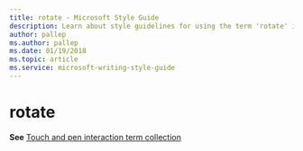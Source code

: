 ```yaml
---
title: rotate - Microsoft Style Guide
description: Learn about style guidelines for using the term 'rotate' in Microsoft documents and where to find information about 'touch and pen interaction term collection'.
author: pallep
ms.author: pallep
ms.date: 01/19/2018
ms.topic: article
ms.service: microsoft-writing-style-guide
---
```


# rotate

**See** [Touch and pen interaction term collection](~/a-z-word-list-term-collections/term-collections/touch-pen-interaction-terms.md)
